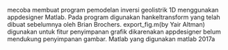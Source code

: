 mecoba membuat program pemodelan inversi geolistrik 1D menggunakan appdesigner Matlab.
Pada program digunakan hankeltransform yang telah dibuat sebelumnya oleh Brian Brochers.
export_fig.m(by Yair Altman) digunakan untuk fitur penyimpanan grafik dikarenakan appdesigner belum mendukung penyimpanan gambar.
Matlab yang digunakan matlab 2017a

